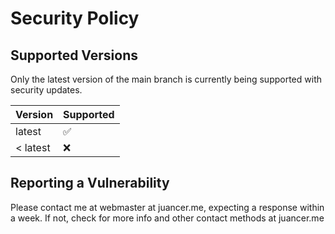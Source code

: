 # Security Policy

## Supported Versions

Only the latest version of the main branch is currently being supported with security updates.

| Version | Supported          |
| ------- | ------------------ |
| latest   | :white_check_mark: |
| < latest   | :x:                |

## Reporting a Vulnerability

Please contact me at webmaster at juancer.me, expecting a response within a week. If not, check for more info and other contact methods at juancer.me
